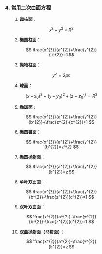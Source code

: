 <div style="float: left; width: 64%; padding: 1%;">

### 4. 常用二次曲面方程

<ul>

1. **圆柱面**：

   $$
   x^{2}+y^{2}=R^{2}
   $$

2. **椭圆柱面**：

   $$
   \frac{x^{2}}{a^{2}}+\frac{y^{2}}{b^{2}}=1
   $$

3. **抛物柱面**：

   $$
   y^{2}=2 p x
   $$

4. **球面**：

   $$
   \left(x-x_{0}\right)^{2}+\left(y-y_{0}\right)^{2}+\left(z-z_{0}\right)^{2}=R^{2}
   $$

5. **椭球面**：

   $$
   \frac{x^{2}}{a^{2}}+\frac{y^{2}}{b^{2}}+\frac{z^{2}}{c^{2}}=1
   $$

6. **椭圆锥面**：

   $$
   \frac{x^{2}}{a^{2}}+\frac{y^{2}}{b^{2}}=z^{2}
   $$

7. **椭圆抛物面**：

   $$
   \frac{x^{2}}{a^{2}}+\frac{y^{2}}{b^{2}}=z
   $$

8. **单叶双曲面**：

   $$
   \frac{x^{2}}{a^{2}}+\frac{y^{2}}{b^{2}}-\frac{z^{2}}{c^{2}}=1
   $$

9. **双叶双曲面**：

   $$
   \frac{x^{2}}{a^{2}}-\frac{y^{2}}{b^{2}}-\frac{z^{2}}{c^{2}}=1
   $$

10. **双曲抛物面（马鞍面）**：

    $$
    \frac{x^{2}}{a^{2}}-\frac{y^{2}}{b^{2}}=z
    $$

</ul>

</div>
<div style="float: right; width: 26%; padding: 1%;">

</div>
<div style="clear: both;"></div>
